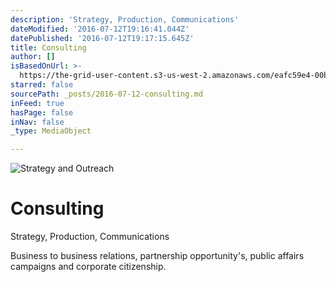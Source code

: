 ```yaml
---
description: 'Strategy, Production, Communications'
dateModified: '2016-07-12T19:16:41.044Z'
datePublished: '2016-07-12T19:17:15.645Z'
title: Consulting
author: []
isBasedOnUrl: >-
  https://the-grid-user-content.s3-us-west-2.amazonaws.com/eafc59e4-00bc-4843-8f65-220f1fb8afcd.jpg
starred: false
sourcePath: _posts/2016-07-12-consulting.md
inFeed: true
hasPage: false
inNav: false
_type: MediaObject

---
```

![Strategy and Outreach](https://the-grid-user-content.s3-us-west-2.amazonaws.com/eafc59e4-00bc-4843-8f65-220f1fb8afcd.jpg)

# Consulting

Strategy, Production, Communications

Business to business relations, partnership opportunity's, public affairs campaigns and corporate citizenship.